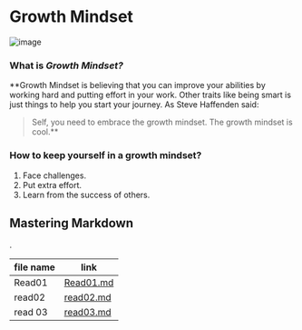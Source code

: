 # Growth Mindset

![image](https://www.mvisd.com/cms/lib/TX02216263/Centricity/Domain/1042/brain-teasers-compressor.png)

### What is **_Growth Mindset?_**
**Growth Mindset is believing that you can improve your abilities by working hard and putting effort in your work. Other traits like being smart is just things to help you start your journey. As Steve Haffenden said:
>Self, you need to embrace the growth mindset. The growth mindset is cool.**


### How to keep yourself in a growth mindset?
1. Face challenges.
2. Put extra effort.
3. Learn from the success of others.

## Mastering Markdown



.



file name  | link
------------- | -------------
Read01 | [Read01.md](https://r-alhayek.github.io/reading-notes/Read01)
read02 | [read02.md](https://r-alhayek.github.io/reading-notes/read02)
read 03| [read03.md](https://github.com/R-Alhayek/reading-notes/blob/main/read03.md)